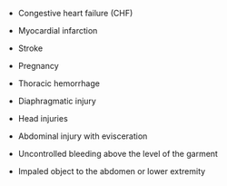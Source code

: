 - Congestive heart failure (CHF)

- Myocardial infarction

- Stroke

- Pregnancy

- Thoracic hemorrhage

- Diaphragmatic injury

- Head injuries

- Abdominal injury with evisceration

- Uncontrolled bleeding above the level of the garment

- Impaled object to the abdomen or lower extremity